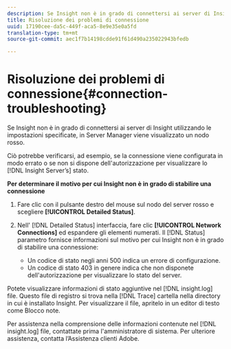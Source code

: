 ```yaml
---
description: Se Insight non è in grado di connettersi ai server di Insight utilizzando le impostazioni specificate, in Server Manager viene visualizzato un nodo rosso.
title: Risoluzione dei problemi di connessione
uuid: 17190cee-da5c-449f-aca5-8e9e35e0a5fd
translation-type: tm+mt
source-git-commit: aec1f7b14198cdde91f61d490a235022943bfedb

---
```



# Risoluzione dei problemi di connessione{#connection-troubleshooting}

Se Insight non è in grado di connettersi ai server di Insight utilizzando le impostazioni specificate, in Server Manager viene visualizzato un nodo rosso.

Ciò potrebbe verificarsi, ad esempio, se la connessione viene configurata in modo errato o se non si dispone dell&#39;autorizzazione per visualizzare lo [!DNL Insight Server’s] stato.

**Per determinare il motivo per cui Insight non è in grado di stabilire una connessione**

1. Fare clic con il pulsante destro del mouse sul nodo del server rosso e scegliere **[!UICONTROL Detailed Status]**.
1. Nell&#39; [!DNL Detailed Status] interfaccia, fare clic **[!UICONTROL Network Connections]** ed espandere gli elementi numerati. Il [!DNL Status] parametro fornisce informazioni sul motivo per cui Insight non è in grado di stabilire una connessione:

   * Un codice di stato negli anni 500 indica un errore di configurazione.
   * Un codice di stato 403 in genere indica che non disponete dell&#39;autorizzazione per visualizzare lo stato del server.

Potete visualizzare informazioni di stato aggiuntive nel [!DNL insight.log] file. Questo file di registro si trova nella [!DNL Trace] cartella nella directory in cui è installato Insight. Per visualizzare il file, apritelo in un editor di testo come Blocco note.

Per assistenza nella comprensione delle informazioni contenute nel [!DNL insight.log] file, contattate prima l&#39;amministratore di sistema. Per ulteriore assistenza, contatta l’Assistenza clienti Adobe.
